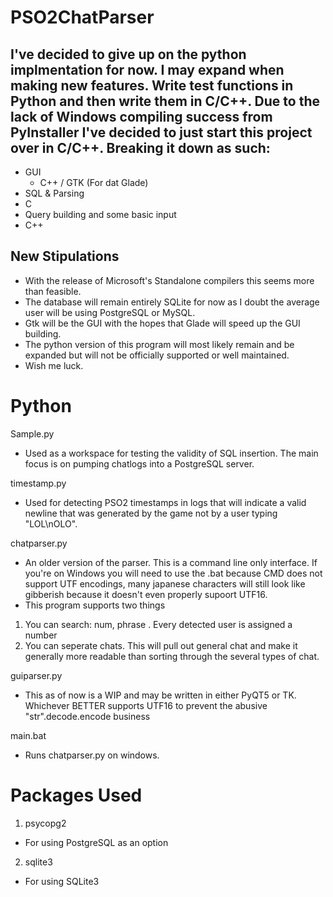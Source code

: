 PSO2ChatParser
==============

## I've decided to give up on the python implmentation for now. I may expand when making new features. Write test functions in Python and then write them in C/C++. Due to the lack of Windows compiling success from PyInstaller I've decided to just start this project over in C/C++. Breaking it down as such:

* GUI
  * C++ / GTK (For dat Glade)
* SQL & Parsing
 * C
* Query building and some basic input
 * C++

## New Stipulations

* With the release of Microsoft's Standalone compilers this seems more than feasible. 
* The database will remain entirely SQLite for now as I doubt the average user will be using PostgreSQL or MySQL.
* Gtk will be the GUI with the hopes that Glade will speed up the GUI building.
* The python version of this program will most likely remain and be expanded but will not be officially supported or well maintained.
* Wish me luck.

Python
=============

Sample.py
 - Used as a workspace for testing the validity of SQL insertion. The main focus is on pumping chatlogs into a PostgreSQL server.

timestamp.py
 - Used for detecting PSO2 timestamps in logs that will indicate a valid newline that was generated by the game not by a user typing "LOL\nOLO". 

chatparser.py
 - An older version of the parser. This is a command line only interface. If you're on Windows you will need to use the .bat because CMD does not support UTF encodings, many japanese characters will still look like gibberish because it doesn't even properly supoort UTF16.
 - This program supports two things
  1. You can search: num, phrase  . Every detected user is assigned a number
  2. You can seperate chats. This will pull out general chat and make it generally more readable than sorting through the several types of chat.

guiparser.py
 - This as of now is a WIP and may be written in either PyQT5 or TK. Whichever BETTER supports UTF16 to prevent the abusive "str".decode.encode business

main.bat
 - Runs chatparser.py on windows.

Packages Used
=============
 1. psycopg2
  * For using PostgreSQL as an option 
 2. sqlite3
  * For using SQLite3